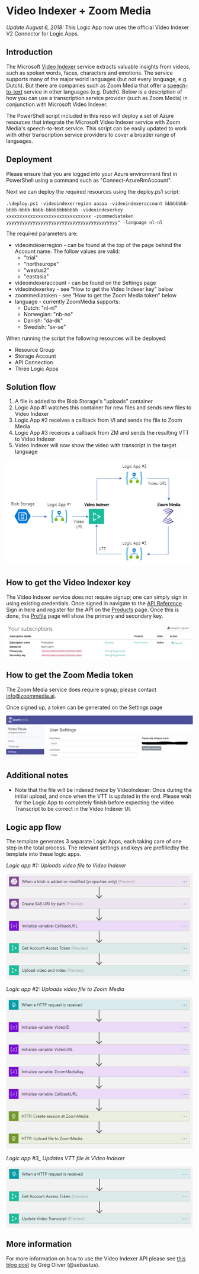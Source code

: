 # Video Indexer + Zoom Media

_Update August 6, 2018:_ This Logic App now uses the official Video Indexer V2 Connector for Logic Apps.



## Introduction
The Microsoft [Video Indexer](https://www.videoindexer.ai/) service extracts valuable insights from videos, such as spoken words, faces, characters and emotions. The service supports many of the major world languages (but not every language, e.g. Dutch). But there are companies such as Zoom Media that offer a [speech-to-text](https://www.zoommedia.ai/speech-to-text/) service in other languages (e.g. Dutch). Below is a description of how you can use a transcription service provider (such as Zoom Media) in conjunction with Microsoft Video Indexer.

The PowerShell script included in this repo will deploy a set of Azure resources that integrate the Microsoft Video Indexer service with Zoom Media's speech-to-text service. This script can be easily updated to work with other transcription service providers to cover a broader range of languages.

## Deployment
Please ensure that you are logged into your Azure environment first in PowerShell using a command such as "Connect-AzureRmAccount".

Next we can deploy the required resources using the deploy.ps1 script:

`.\deploy.ps1 -videoindexerregion aaaaa -videoindexeraccount bbbbbbbb-bbbb-bbbb-bbbb-bbbbbbbbbbbb -videoindexerkey xxxxxxxxxxxxxxxxxxxxxxxxxxxxxxxx -zoommediatoken yyyyyyyyyyyyyyyyyyyyyyyyyyyyyyyyyyyyyyyyyy" -language nl-nl
`

The required parameters are:
- videoindexerregion - can be found at the top of the page behind the Account name. The follow values are valid:
    - "trial"
    - "northeurope"
    - "westus2"
    - "eastasia"
- videoindexeraccount - can be found on the Settings page
- videoindexerkey - see "How to get the Video Indexer key" below
- zoommediatoken - see "How to get the Zoom Media token" below
- language - currently ZoomMedia supports:
    - Dutch: "nl-nl"
    - Norwegian: "nb-no"
    - Danish: "da-dk"
    - Swedish: "sv-se"

When running the script the following resources will be deployed:
* Resource Group
* Storage Account
* API Connection
* Three Logic Apps

## Solution flow
1. A file is added to the Blob Storage's "uploads" container
2. Logic App #1 watches this container for new files and sends new files to Video Indexer
3. Logic App #2 receives a callback from VI and sends the file to Zoom Media
4. Logic App #3 receices a callback from ZM and sends the resulting VTT to Video Indexer 
5. Video Indexer will now show the video with transcript in the target language

![Solution architecture](solution_architecture.png)

## How to get the Video Indexer key
The Video Indexer service does not require signup; one can simply sign in using existing credentials. Once signed in navigate to the [API Reference](https://api-portal.videoindexer.ai/). Sign in here and register for the API on the [Products](https://api-portal.videoindexer.ai/products) page. Once this is done, the [Profile](https://api-portal.videoindexer.ai/developer) page will show the primary and secondary key.

![Video Indexer Profile](vi_profile.png)

## How to get the Zoom Media token

The Zoom Media service does require signup; please contact <info@zoommedia.ai>.

Once signed up, a token can be generated on the Settings page

![Zoom Media settings](zm_settings.png)

## Additional notes
* Note that the file will be indexed _twice_ by VideoIndexer: Once during the initial upload, and once when the VTT is updated in the end. Please wait for the Logic App to completely finish before expecting the video Transcript to be correct in the Video Indexer UI.

## Logic app flow

The template generates 3 separate Logic Apps, each taking care of one step in the total process. The relevant settings and keys are prefilledby the template into these logic apps. 

*Logic app #1: Uploads video file to Video Indexer*

![Logic App flow  #1](logic_app_flow_1.png)

*Logic app #2: Uploads video file to Zoom Media*

![Logic App flow  #2](logic_app_flow_2.png)

*Logic app #3_ Updates VTT file in Video Indexer*

![Logic App flow  #3](logic_app_flow_3.png)

## More information
For more information on how to use the Video Indexer API please see [this blog post](https://blogs.msdn.microsoft.com/golive/2018/03/26/using-microsoft-azure-video-indexer/) by Greg Oliver (@sebastus).

